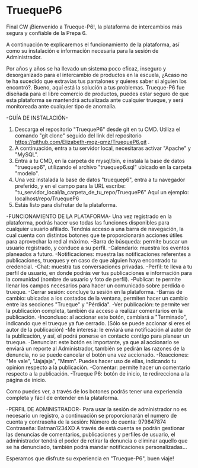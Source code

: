 # TruequeP6
Final CW
¡Bienvenido a Trueque-P6!, la plataforma de intercambios más segura y confiable de la Prepa 6.

A continuación te explicaremos el funcionamiento de la plataforma, así como su instalación e información necesaria
para la sesión de Administrador.

Por años y años se ha llevado un sistema poco eficaz, inseguro y desorganizado para el intercambio de productos en
la escuela, ¿Acaso no te ha sucedido que extravías tus pantalones y quieres saber si alguien los encontró?.
Bueno, aquí está la solución a tus problemas. Trueque-P6 fue diseñada para el libre comercio de productos, puedes estar seguro de que esta plataforma se mantendrá actualizada ante cualquier trueque, y será monitoreada ante cualquier tipo de anomalía.

-GUÍA DE INSTALACIÓN-
1. Descarga el repositorio "TruequeP6" desde git en tu CMD. Utiliza el comando "git clone" seguido del link del repositorio https://github.com/Elizabeth-mqz-gmz/TruequeP6.git .
2. A continuación, entra a tu servidor local, necesitaras activar "Apache" y "MySQL".
3. Entra a tu CMD, en la carpeta de mysql/bin, e instala la base de datos "truequep6", utilizando el archivo "truequep6.sql" ubicado en la carpeta "modelo".
4. Una vez instalada la base de datos "truequep6", entra a tu navegador preferido, y en el campo para la URL escribe:         "tu_servidor_local/la_carpeta_de_tu_repo/TruequeP6"
Aquí un ejemplo:   localhost/repo/TruequeP6
5. Estás listo para disfrutar de la plataforma.

-FUNCIONAMIENTO DE LA PLATAFORMA-
Una vez registrado en la plataforma, podrás hacer uso todas las funciones disponibles para cualquier usuario afiliado. Tendrás acceso a una barra de navegación, la cual cuenta con distintos botones que te proporcionarán acciones útiles para aprovechar la red al máximo.
    -Barra de búsqueda: permite buscar un usuario registrado, y conduce a su perfil.
        -Calendario: muestra los eventos planeados a futuro.
        -Notificaciones: muestra las notificaciones referentes a publicaciones, trueques y en caso de que alguien haya encontrado tu credencial.
        -Chat: muestra tus conversaciones privadas.
        -Perfil: te lleva a tu perfil de usuario, en donde podrás ver tus publicaciones e información para la comunidad (nombre de usuario y foto de perfil).
        -Publicar: te permite llenar los campos necesarios para hacer un comunicado sobre perdida o trueque.
        -Cerrar sesión: concluye tu sesión en la plataforma.
-Barras de cambio: ubicadas a los costados de la ventana, permiten hacer un cambio entre las secciones "Trueque" y "Pérdida".
-Ver publicación: te permite ver la publicación completa, también da acceso a realizar comentarios en la publicación.
    -Inconcluso: al accionar este botón, cambiará a "Terminado", indicando que el trueque ya fue cerrado. (Sólo se puede accionar si eres el autor de la publicación)
    -Me interesa: le enviará una notificación al autor de la publicación, y así, el podrá ponerse en contacto contigo para planear un trueque.
    -Denunciar: este botón es importante, ya que al accionarlo se enviará un reporte al Administrador, también se pedirán las razones de la denuncia, no se puede cancelar el botón una vez accionado.
    -Reacciones: "Me vale", "Jajajaja", "Mmm". Puedes hacer uso de ellas, indicando tu opinion respecto a la publicación.
    -Comentar: permite hacer un comentario respecto a la publicación.
-Trueque P6: botón de inicio, te redirecciona a la página de inicio.

Como puedes ver, a través de los botones podrás tener una experiencia completa y fácil de entender en la plataforma.

-PERFIL DE ADMINISTRADOR-
Para usar la sesión de administrador no es necesario un registro, a continuación se proporcionarán el numero de cuenta y contraseña de la sesión:
    Número de cuenta: 979847874
    Contraseña: Batman1234XD
A través de está cuenta se podrán gestionar las denuncias de comentarios, publicaciones y perfiles de usuario, el administrador tendrá el poder de retirar la denuncia o eliminar aquello que se ha denunciado, también podrá mandar notificaciones personalizadas...

Esperamos que disfrute su experiencia en "Trueque-P6", buen viaje!
